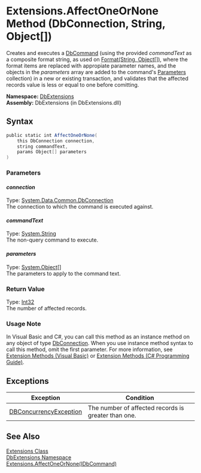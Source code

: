 Extensions.AffectOneOrNone Method (DbConnection, String, Object[])
==================================================================
Creates and executes a [DbCommand][1] (using the provided *commandText* as a composite format string, as used on [Format(String, Object[])][2], where the format items are replaced with appropiate parameter names, and the objects in the *parameters* array are added to the command's [Parameters][3] collection) in a new or existing transaction, and validates that the affected records value is less or equal to one before comitting.

**Namespace:** [DbExtensions][4]  
**Assembly:** DbExtensions (in DbExtensions.dll)

Syntax
------

```csharp
public static int AffectOneOrNone(
	this DbConnection connection,
	string commandText,
	params Object[] parameters
)
```

### Parameters

#### *connection*
Type: [System.Data.Common.DbConnection][5]  
The connection to which the command is executed against.

#### *commandText*
Type: [System.String][6]  
The non-query command to execute.

#### *parameters*
Type: [System.Object][7][]  
The parameters to apply to the command text.

### Return Value
Type: [Int32][8]  
The number of affected records.
### Usage Note
In Visual Basic and C#, you can call this method as an instance method on any object of type [DbConnection][5]. When you use instance method syntax to call this method, omit the first parameter. For more information, see [Extension Methods (Visual Basic)][9] or [Extension Methods (C# Programming Guide)][10].

Exceptions
----------

Exception                    | Condition                                           
---------------------------- | --------------------------------------------------- 
[DBConcurrencyException][11] | The number of affected records is greater than one. 


See Also
--------
[Extensions Class][12]  
[DbExtensions Namespace][4]  
[Extensions.AffectOneOrNone(IDbCommand)][13]  

[1]: http://msdn.microsoft.com/en-us/library/852d01k6
[2]: http://msdn.microsoft.com/en-us/library/b1csw23d
[3]: http://msdn.microsoft.com/en-us/library/9czdkzd1
[4]: ../README.md
[5]: http://msdn.microsoft.com/en-us/library/c790zwhc
[6]: http://msdn.microsoft.com/en-us/library/s1wwdcbf
[7]: http://msdn.microsoft.com/en-us/library/e5kfa45b
[8]: http://msdn.microsoft.com/en-us/library/td2s409d
[9]: http://msdn.microsoft.com/en-us/library/bb384936.aspx
[10]: http://msdn.microsoft.com/en-us/library/bb383977.aspx
[11]: http://msdn.microsoft.com/en-us/library/bsdf9tb2
[12]: README.md
[13]: AffectOneOrNone_4.md